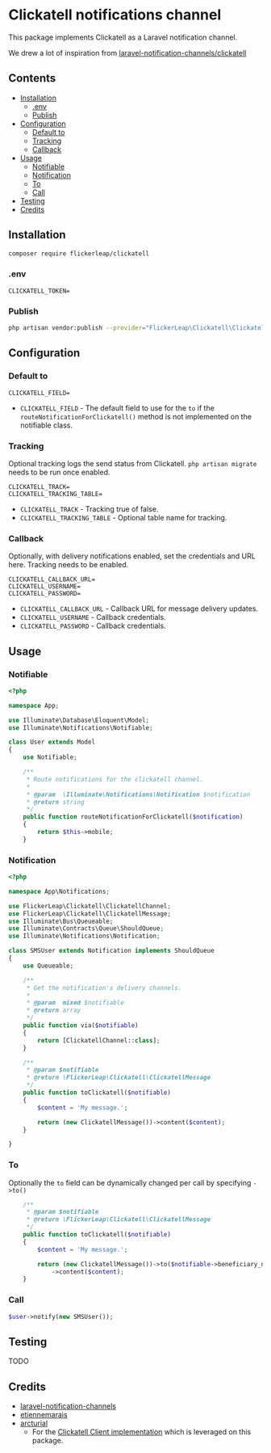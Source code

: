# Clickatell notifications channel
This package implements Clickatell as a Laravel notification channel.

We drew a lot of inspiration from [laravel-notification-channels/clickatell](https://github.com/laravel-notification-channels/clickatell)


## Contents

- [Installation](#installation)
    - [.env](#.env)
    - [Publish](#publish)
- [Configuration](#configuration)
    - [Default to](#default-to)
    - [Tracking](#tracking)
    - [Callback](#callback)
- [Usage](#usage)
    - [Notifiable](#notifiable)
    - [Notification](#notification)
    - [To](#to)
    - [Call](#call)
- [Testing](#testing)
- [Credits](#credits)

## Installation
```bash
composer require flickerleap/clickatell
```

### .env
```dotenv
CLICKATELL_TOKEN=
```

### Publish
```bash
php artisan vendor:publish --provider="FlickerLeap\Clickatell\ClickatellServiceProvider"
```

## Configuration

### Default to
```dotenv
CLICKATELL_FIELD=
```
- `CLICKATELL_FIELD` - The default field to use for the `to` if the `routeNotificationForClickatell()` method is not implemented on the notifiable class.


### Tracking

Optional tracking logs the send status from Clickatell. `php artisan migrate` needs to be run once enabled.
```dotenv
CLICKATELL_TRACK=
CLICKATELL_TRACKING_TABLE=
```
- `CLICKATELL_TRACK` - Tracking true of false.
- `CLICKATELL_TRACKING_TABLE` - Optional table name for tracking.

### Callback

Optionally, with delivery notifications enabled, set the credentials and URL here. Tracking needs to be enabled.
```dotenv
CLICKATELL_CALLBACK_URL=
CLICKATELL_USERNAME=
CLICKATELL_PASSWORD=
```

- `CLICKATELL_CALLBACK_URL` - Callback URL for message delivery updates.
- `CLICKATELL_USERNAME` - Callback credentials.
- `CLICKATELL_PASSWORD` - Callback credentials.

## Usage

### Notifiable

```php
<?php

namespace App;

use Illuminate\Database\Eloquent\Model;
use Illuminate\Notifications\Notifiable;

class User extends Model
{
    use Notifiable;

    /**
     * Route notifications for the clickatell channel.
     *
     * @param  \Illuminate\Notifications\Notification $notification
     * @return string
     */
    public function routeNotificationForClickatell($notification)
    {
        return $this->mobile;
    }

```

### Notification
```php
<?php

namespace App\Notifications;

use FlickerLeap\Clickatell\ClickatellChannel;
use FlickerLeap\Clickatell\ClickatellMessage;
use Illuminate\Bus\Queueable;
use Illuminate\Contracts\Queue\ShouldQueue;
use Illuminate\Notifications\Notification;

class SMSUser extends Notification implements ShouldQueue
{
    use Queueable;

    /**
     * Get the notification's delivery channels.
     *
     * @param  mixed $notifiable
     * @return array
     */
    public function via($notifiable)
    {
        return [ClickatellChannel::class];
    }

    /**
     * @param $notifiable
     * @return \FlickerLeap\Clickatell\ClickatellMessage
     */
    public function toClickatell($notifiable)
    {
        $content = 'My message.';

        return (new ClickatellMessage())->content($content);
    }

}
```

### To

Optionally the `to` field can be dynamically changed per call by specifying `->to()`

```php
    /**
     * @param $notifiable
     * @return \FlickerLeap\Clickatell\ClickatellMessage
     */
    public function toClickatell($notifiable)
    {
        $content = 'My message.';

        return (new ClickatellMessage())->to($notifiable->beneficiary_number)
            ->content($content);
    }
```

### Call

```php
$user->notify(new SMSUser());
```

## Testing
TODO
## Credits

- [laravel-notification-channels](https://github.com/laravel-notification-channels/clickatell)
- [etiennemarais](https://github.com/etiennemarais)
- [arcturial](https://github.com/arcturial)
    - For the [Clickatell Client implementation](https://github.com/arcturial/clickatell) which is leveraged on this package.
